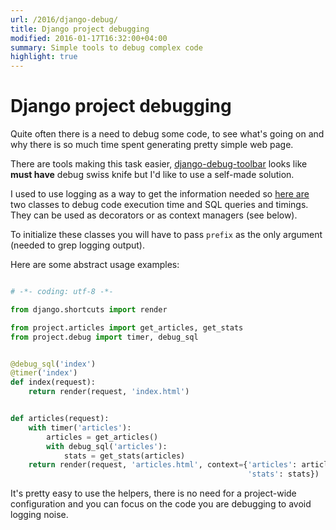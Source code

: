 ```yaml
---
url: /2016/django-debug/
title: Django project debugging
modified: 2016-01-17T16:32:00+04:00
summary: Simple tools to debug complex code
highlight: true
---
```

# Django project debugging


Quite often there is a need to debug some code, to see what's going on and why
there is so much time spent generating pretty simple web page.

There are tools making this task easier, [django-debug-toolbar][1] looks like
**must have** debug swiss knife but I'd like to use a self-made solution.

I used to use logging as a way to get the information needed so [here are][2]
two classes to debug code execution time and SQL queries and timings.
They can be used as decorators or as context managers (see below).

<script src="https://gist.github.com/ysegorov/7191601fd58bb37a9efd.js"></script>


To initialize these classes you will have to pass ``prefix`` as the only
argument (needed to grep logging output).

Here are some abstract usage examples:

```python

# -*- coding: utf-8 -*-

from django.shortcuts import render

from project.articles import get_articles, get_stats
from project.debug import timer, debug_sql


@debug_sql('index')
@timer('index')
def index(request):
    return render(request, 'index.html')


def articles(request):
    with timer('articles'):
        articles = get_articles()
        with debug_sql('articles'):
            stats = get_stats(articles)
    return render(request, 'articles.html', context={'articles': articles,
                                                     'stats': stats})

```

It's pretty easy to use the helpers, there is no need for a project-wide
configuration and you can focus on the code you are debugging to avoid logging
noise.

[1]: https://github.com/django-debug-toolbar/django-debug-toolbar
[2]: https://gist.github.com/ysegorov/7191601fd58bb37a9efd
